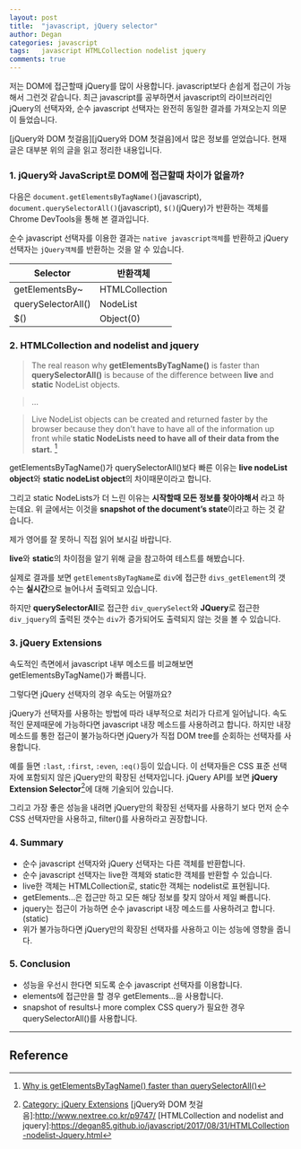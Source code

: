 ```yaml
---
layout: post
title:  "javascript, jQuery selector"
author: Degan
categories: javascript
tags:	javascript HTMLCollection nodelist jquery
comments: true
---
```

저는 DOM에 접근할때 jQuery를 많이 사용합니다. javascript보다 손쉽게 접근이 가능해서 그런것 같습니다. 최근 javascript를 공부하면서 javascript의 라이브러리인 jQuery의 선택자와, 순수 javascript 선택자는 완전히 동일한 결과를 가져오는지 의문이 들었습니다.

[jQuery와 DOM 첫걸음][jQuery와 DOM 첫걸음]에서 많은 정보를 얻었습니다. 현재 글은 대부분 위의 글을 읽고 정리한 내용입니다.

### 1. **jQuery**와 **JavaScript**로 DOM에 접근할때 차이가 없을까?

다음은 `document.getElementsByTagName()`(javascript), `document.querySelectorAll()`(javascript), `$()`(jQuery)가 반환하는 객체를 Chrome DevTools을 통해 본 결과입니다.

<script src="https://gist.github.com/degan85/f9f8e4f45744eb7645e72f73338897a1.js"></script>

순수 javascript 선택자를 이용한 결과는 `native javascript객체`를 반환하고 jQuery 선택자는 `jQuery객체`를 반환하는 것을 알 수 있습니다.

|Selector|  반환객체|
|---------|----------|
|getElementsBy~|HTMLCollection|
|querySelectorAll()|NodeList|
|$()|Object(0)|

### 2. HTMLCollection and nodelist and jquery

> The real reason why **getElementsByTagName()** is faster than **querySelectorAll()** is because of the difference between **live** and **static** NodeList objects. 

>...

> Live NodeList objects can be created and returned faster by the browser because they don’t have to have all of the information up front while **static NodeLists need to have all of their data from the start.**
[^1]

getElementsByTagName()가 querySelectorAll()보다 빠른 이유는 **live nodeList object**와
**static nodeList object**의 차이때문이라고 합니다. 

그리고 static NodeLists가 더 느린 이유는 **시작할때 모든 정보를 찾아야해서** 라고 하는데요. 위 글에서는 이것을  **snapshot of the document’s state**이라고 하는 것 같습니다.

제가 영어를 잘 못하니 직접 읽어 보시길 바랍니다.

**live**와 **static**의 차이점을 알기 위해 글을 참고하여 테스트를 해봤습니다.

<script src="https://gist.github.com/degan85/9fa8cba33379c79f5e9d928402e512b4.js"></script>

실제로 결과를 보면 `getElementsByTagName`로 `div`에 접근한 `divs_getElement`의 갯수는 **실시간**으로 늘어나서 출력되고 있습니다.

하지만 **querySelectorAll**로 접근한 `div_querySelect`와 **JQuery**로 접근한 `div_jquery`의 출력된 갯수는 `div`가 증가되어도 출력되지 않는 것을 볼 수 있습니다. 

### 3. jQuery Extensions

속도적인 측면에서 javascript 내부 메소드를 비교해보면 getElementsByTagName()가 빠릅니다.

그렇다면 jQuery 선택자의 경우 속도는 어떨까요?

jQuery가 선택자를 사용하는 방법에 따라 내부적으로 처리가 다르게 일어납니다. 속도적인 문제때문에 가능하다면 javascript 내장 메소드를 사용하려고 합니다. 하지만 내장 메소드를 통한 접근이 불가능하다면 jQuery가 직접 DOM tree를 순회하는 선택자를 사용합니다.

예를 들면 `:last`, `:first`, `:even`, `:eq()`등이 있습니다. 이 선택자들은 CSS 표준 선택자에 포함되지 않은 jQuery만의 확장된 선택자입니다. jQuery API를 보면 **jQuery Extension Selector**[^2]에 대해 기술되어 있습니다. 

그리고 가장 좋은 성능을 내려면 jQuery만의 확장된 선택자를 사용하기 보다 먼저 순수 CSS 선택자만을 사용하고, filter()를 사용하라고 권장합니다.

### 4. Summary

* 순수 javascript 선택자와 jQuery 선택자는 다른 객체를 반환합니다.
* 순수 javascript 선택자는 live한 객체와 static한 객체를 반환할 수 있습니다.
* live한 객체는 HTMLCollection로, static한 객체는 nodelist로 표현됩니다.
* getElements...은 접근만 하고 모든 해당 정보를 찾지 않아서 제일 빠릅니다.
* jquery는 접근이 가능하면 순수 javascript 내장 메소드를 사용하려고 합니다.(static)
* 위가 불가능하다면 jQuery만의 확장된 선택자를 사용하고 이는 성능에 영향을 줍니다.

### 5. Conclusion

* 성능을 우선시 한다면 되도록 순수 javascript 선택자를 이용합니다.
* elements에 접근만을 할 경우 getElements...을 사용합니다.
* snapshot of results나 more complex CSS query가 필요한 경우 querySelectorAll()를 사용합니다.
 
---
## Reference
[^1]:[Why is getElementsByTagName() faster than querySelectorAll()](https://www.nczonline.net/blog/2010/09/28/why-is-getelementsbytagname-faster-that-queryselectorall/)
[^2]:[Category: jQuery Extensions](http://api.jquery.com/category/selectors/jquery-selector-extensions/)
[jQuery와 DOM 첫걸음]:http://www.nextree.co.kr/p9747/
[HTMLCollection and nodelist and jquery]:https://degan85.github.io/javascript/2017/08/31/HTMLCollection-nodelist-Jquery.html
